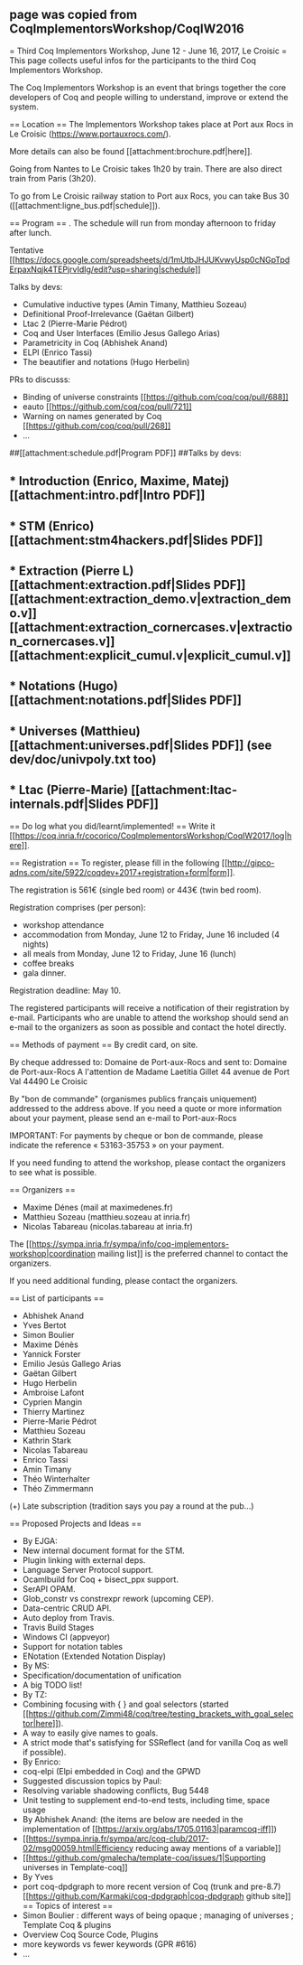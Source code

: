 ## page was copied from CoqImplementorsWorkshop/CoqIW2016
= Third Coq Implementors Workshop, June 12 - June 16, 2017, Le Croisic =
This page collects useful infos for the participants to the third Coq Implementors Workshop.

The Coq Implementors Workshop is an event that brings together the core developers of Coq and people willing to understand, improve or extend the system.

== Location ==
The Implementors Workshop takes place at Port aux Rocs in Le Croisic (https://www.portauxrocs.com/).

More details can also be found [[attachment:brochure.pdf|here]].

Going from Nantes to Le Croisic takes 1h20 by train. There are also direct train from Paris (3h20).

To go from Le Croisic railway station to Port aux Rocs, you can take Bus 30 ([[attachment:ligne_bus.pdf|schedule]]).

== Program ==
 . The schedule will run from monday afternoon to friday after lunch.

Tentative [[https://docs.google.com/spreadsheets/d/1mUtbJHJUKvwyUsp0cNGpTpdErpaxNqjk4TEPjrvIdIg/edit?usp=sharing|schedule]]

Talks by devs:

 * Cumulative inductive types (Amin Timany, Matthieu Sozeau)
 * Definitional Proof-Irrelevance (Gaëtan Gilbert)
 * Ltac 2 (Pierre-Marie Pédrot)
 * Coq and User Interfaces (Emilio Jesus Gallego Arias)
 * Parametricity in Coq (Abhishek Anand)
 * ELPI (Enrico Tassi)
 * The beautifier and notations (Hugo Herbelin)

PRs to discusss:

 * Binding of universe constraints [[https://github.com/coq/coq/pull/688]]
 * eauto [[https://github.com/coq/coq/pull/721]]
 * Warning on names generated by Coq [[https://github.com/coq/coq/pull/268]]
 * ...

##[[attachment:schedule.pdf|Program PDF]]
##Talks by devs:
## * Introduction (Enrico, Maxime, Matej) [[attachment:intro.pdf|Intro PDF]]
## * STM (Enrico) [[attachment:stm4hackers.pdf|Slides PDF]]
## * Extraction (Pierre L) [[attachment:extraction.pdf|Slides PDF]] [[attachment:extraction_demo.v|extraction_demo.v]] [[attachment:extraction_cornercases.v|extraction_cornercases.v]] [[attachment:explicit_cumul.v|explicit_cumul.v]]
## * Notations (Hugo) [[attachment:notations.pdf|Slides PDF]]
## * Universes (Matthieu) [[attachment:universes.pdf|Slides PDF]] (see dev/doc/univpoly.txt too)
## * Ltac (Pierre-Marie) [[attachment:ltac-internals.pdf|Slides PDF]]
== Do log what you did/learnt/implemented! ==
Write it [[https://coq.inria.fr/cocorico/CoqImplementorsWorkshop/CoqIW2017/log|here]].

== Registration ==
To register, please fill in the following [[http://gipco-adns.com/site/5922/coqdev+2017+registration+form|form]].

The registration is 561€ (single bed room) or 443€ (twin bed room).

Registration comprises (per person):

 * workshop attendance
 * accommodation from Monday, June 12 to Friday, June 16 included (4 nights)
 * all meals from Monday, June 12 to Friday, June 16 (lunch)
 * coffee breaks
 * gala dinner.

Registration deadline: May 10.

The registered participants will receive a notification of their registration by e-mail. Participants who are unable to attend the workshop should send an e-mail to the organizers as soon as possible and contact the hotel directly.

== Methods of payment ==
By credit card, on site.

By cheque addressed  to: Domaine de Port-aux-Rocs and sent to: Domaine de Port-aux-Rocs A l'attention de Madame Laetitia Gillet 44 avenue de Port Val 44490 Le Croisic

By "bon de commande" (organismes publics français uniquement) addressed to the address above. If you need a quote or more information about your payment, please send an e-mail to Port-aux-Rocs

IMPORTANT: For payments by cheque or bon de commande, please indicate the reference « 53163-35753 » on your payment.

If you need funding to attend the workshop, please contact the organizers to see what is possible.

== Organizers ==
 * Maxime Dénes (mail at maximedenes.fr)
 * Matthieu Sozeau (matthieu.sozeau at inria.fr)
 * Nicolas Tabareau (nicolas.tabareau at inria.fr)

The [[https://sympa.inria.fr/sympa/info/coq-implementors-workshop|coordination mailing list]] is the preferred channel to contact the organizers.

If you need additional funding, please contact the organizers.

== List of participants ==
 * Abhishek Anand
 * Yves Bertot
 * Simon Boulier
 * Maxime Dénès
 * Yannick Forster
 * Emilio Jesús Gallego Arias
 * Gaëtan Gilbert
 * Hugo Herbelin
 * Ambroise Lafont
 * Cyprien Mangin
 * Thierry Martinez
 * Pierre-Marie Pédrot
 * Matthieu Sozeau
 * Kathrin Stark
 * Nicolas Tabareau
 * Enrico Tassi
 * Amin Timany
 * Théo Winterhalter
 * Théo Zimmermann

(+) Late subscription (tradition says you pay a round at the pub...)

== Proposed Projects and Ideas ==
 * By EJGA:
  * New internal document format for the STM.
  * Plugin linking with external deps.
  * Language Server Protocol support.
  * Ocamlbuild for Coq + bisect_ppx support.
  * SerAPI OPAM.
  * Glob_constr vs constrexpr rework (upcoming CEP).
  * Data-centric CRUD API.
  * Auto deploy from Travis.
  * Travis Build Stages
  * Windows CI (appveyor)
  * Support for notation tables
  * ENotation (Extended Notation Display)
 * By MS:
  * Specification/documentation of unification
  * A big TODO list!
 * By TZ:
  * Combining focusing with { } and goal selectors (started [[https://github.com/Zimmi48/coq/tree/testing_brackets_with_goal_selector|here]]).
  * A way to easily give names to goals.
  * A strict mode that's satisfying for SSReflect (and for vanilla Coq as well if possible).
 * By Enrico:
  * coq-elpi (Elpi embedded in Coq) and the GPWD
 * Suggested discussion topics by Paul:
  * Resolving variable shadowing conflicts, Bug 5448
  * Unit testing to supplement end-to-end tests, including time, space usage
 * By Abhishek Anand: (the items are below are needed in the implementation of [[https://arxiv.org/abs/1705.01163|paramcoq-iff]])
  * [[https://sympa.inria.fr/sympa/arc/coq-club/2017-02/msg00059.html|Efficiency reducing away mentions of a variable]]
  * [[https://github.com/gmalecha/template-coq/issues/1|Supporting universes in Template-coq]]
 * By Yves
  * port coq-dpdgraph to more recent version of Coq (trunk and pre-8.7)
    [[https://github.com/Karmaki/coq-dpdgraph|coq-dpdgraph github site]]
== Topics of interest ==
 * Simon Boulier : different ways of being opaque ; managing of universes ; Template Coq & plugins
 * Overview Coq Source Code, Plugins
 * more keywords vs fewer keywords (GPR #616)
 * ...
